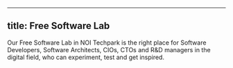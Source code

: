 
---
title: Free Software Lab
---
Our Free Software Lab in NOI Techpark is the right place for Software Developers, Software Architects, CIOs, CTOs and R&D managers in the digital field, who can experiment, test and get inspired.
